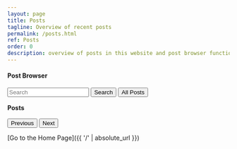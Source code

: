 ```yaml
---
layout: page
title: Posts
tagline: Overview of recent posts
permalink: /posts.html
ref: Posts
order: 0
description: overview of posts in this website and post browser functionality to search relevant posts
---
```


 <!-- skeleton-->
<h4>Post Browser</h4>
<div class="input-field">
                    <input placeholder="Search" id="searchText" type="text" required class="validate">
                    <button id="searchBtn">Search</button>
                    <button id="allPosts">All Posts</button>
                </div>
   <div class="container">
      
<h4 style="margin-bottom: 1rem; margin-top: 1rem;">Posts</h4>
      
 <div id="posts"></div>
      <div id="navigatie" class="center">
        <p id="pageNumber"></p>
        <p id="buttonContainer">
          <input type="button" value="Previous" id="vorige" title="Vorige" />
          <input type="button" value="Next" id="volgende" title="Volgende" />
        </p>
      </div>
    </div>
<script src="addedJS/index.js" type="module"></script>

 <!-- start dynamische generatie JS-->




[Go to the Home Page]({{ '/' | absolute_url }})
